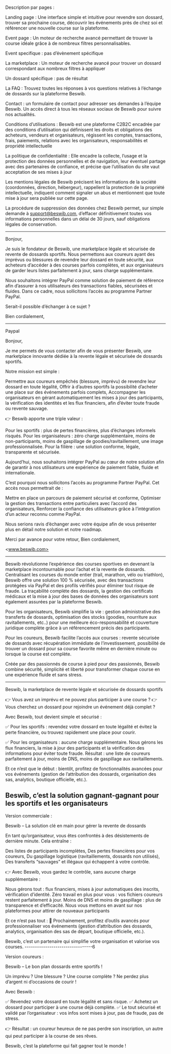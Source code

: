 Description par pages :

Landing page : Une interface simple et intuitive pour revendre son dossard, trouver sa prochaine course, découvrir les événements près de chez soi et référencer une nouvelle course sur la plateforme.

Event page : Un moteur de recherche avancé permettant de trouver la course idéale grâce à de nombreux filtres personnalisables.

Event specifique : pas d’évènement spécifique

La marketplace : Un moteur de recherche avancé pour trouver un dossard correspondant aux nombreux filtres à appliquer

Un dossard spécifique : pas de résultat

La FAQ : Trouvez toutes les réponses à vos questions relatives à l’échange de dossards sur la plateforme Beswib.

Contact : un formulaire de contact pour adresser ses demandes à l’équipe Beswib. Un accès direct à tous les réseaux sociaux de Beswib pour suivre nos actualités.

Conditions d’utilisations : Beswib est une plateforme C2B2C encadrée par des conditions d’utilisation qui définissent les droits et obligations des acheteurs, vendeurs et organisateurs, régissent les comptes, transactions, frais, paiements, relations avec les organisateurs, responsabilités et propriété intellectuelle

La politique de confidentialité : Elle encadre la collecte, l’usage et la protection des données personnelles et de navigation, leur éventuel partage avec des partenaires de confiance, et précise que l’utilisation du site vaut acceptation de ses mises à jour

Les mentions légales de Beswib précisent les informations de la société (coordonnées, direction, hébergeur), rappellent la protection de la propriété intellectuelle, indiquent comment signaler un abus et mentionnent que toute mise à jour sera publiée sur cette page.

La procédure de suppression des données chez Beswib permet, sur simple demande à <support@beswib.com>, d’effacer définitivement toutes vos informations personnelles dans un délai de 30 jours, sauf obligations légales de conservation.

---

Bonjour,

Je suis le fondateur de Beswib, une marketplace légale et sécurisée de revente de dossards sportifs.
Nous permettons aux coureurs ayant des imprévus ou blessures de revendre leur dossard en toute sécurité, aux acheteurs d’accéder à des courses parfois complètes, et aux organisateurs de garder leurs listes parfaitement à jour, sans charge supplémentaire.

Nous souhaitons intégrer PayPal comme solution de paiement de référence afin d’assurer à nos utilisateurs des transactions fiables, sécurisées et fluides.
Dans ce cadre, nous sollicitons l’accès au programme Partner PayPal.

Serait-il possible d’échanger à ce sujet ?

Bien cordialement,

---

Paypal

Bonjour,

Je me permets de vous contacter afin de vous présenter Beswib, une marketplace innovante dédiée à la revente légale et sécurisée de dossards sportifs.

Notre mission est simple :

Permettre aux coureurs empêchés (blessure, imprévu) de revendre leur dossard en toute légalité,
Offrir à d’autres sportifs la possibilité d’acheter une place sur des événements parfois complets,
Accompagner les organisateurs en gérant automatiquement les mises à jour des participants, la vérification des identités et les flux financiers, afin d’éviter toute fraude ou revente sauvage.

👉 Beswib apporte une triple valeur :

Pour les sportifs : plus de pertes financières, plus d’échanges informels risqués.
Pour les organisateurs : zéro charge supplémentaire, moins de non-participants, moins de gaspillage de goodies/ravitaillement, une image professionnalisée.
Pour la filière : une solution conforme, légale, transparente et sécurisée.

Aujourd’hui, nous souhaitons intégrer PayPal au cœur de notre solution afin de garantir à nos utilisateurs une expérience de paiement fiable, fluide et internationale.

C’est pourquoi nous sollicitons l’accès au programme Partner PayPal. Cet accès nous permettrait de :

Mettre en place un parcours de paiement sécurisé et conforme,
Optimiser la gestion des transactions entre particuliers avec l’accord des organisateurs,
Renforcer la confiance des utilisateurs grâce à l’intégration d’un acteur reconnu comme PayPal.

Nous serions ravis d’échanger avec votre équipe afin de vous présenter plus en détail notre solution et notre roadmap.

Merci par avance pour votre retour,
Bien cordialement,

<www.beswib.com>

---

Beswib révolutionne l’expérience des courses sportives en devenant la marketplace incontournable pour l’achat et la revente de dossards. Centralisant les courses du monde entier (trail, marathon, vélo ou triathlon), Beswib offre une solution 100 % sécurisée, avec des transactions protégées via PayPal et des profils vérifiés pour éliminer tout risque de fraude. La traçabilité complète des dossards, la gestion des certificats médicaux et la mise à jour des bases de données des organisateurs sont également assurées par la plateforme Beswib.

Pour les organisateurs, Beswib simplifie la vie : gestion administrative des transferts de dossards, optimisation des stocks (goodies, nourriture aux ravitallements, etc..) pour une meilleure éco-responsabilité et couverture juridique complète grâce à un référencement précis des participants.

Pour les coureurs, Beswib facilite l’accès aux courses : revente sécurisée de dossards avec récupération immédiate de l’investissement, possibilité de trouver un dossard pour sa course favorite même en dernière minute ou lorsque la course est complète.

Créée par des passionnés de course à pied pour des passionnés, Beswib combine sécurité, simplicité et liberté pour transformer chaque course en une expérience fluide et sans stress.

---

Beswib, la marketplace de revente légale et sécurisée de dossards sportifs

👉 Vous avez un imprévu et ne pouvez plus participer à une course ?
👉 Vous cherchez un dossard pour rejoindre un événement déjà complet ?

Avec Beswib, tout devient simple et sécurisé :

✅ Pour les sportifs : revendez votre dossard en toute légalité et évitez la perte financière, ou trouvez rapidement une place pour courir.

✅ Pour les organisateurs : aucune charge supplémentaire. Nous gérons les flux financiers, la mise à jour des participants et la vérification des informations pour éviter toute fraude. Résultat : une liste de coureurs parfaitement à jour, moins de DNS, moins de gaspillage aux ravitaillements.

Et ce n’est que le début : bientôt, profitez de fonctionnalités avancées pour vos événements (gestion de l’attribution des dossards, organisation des sas, analytics, boutique officielle, etc.).

## Beswib, c’est la solution gagnant-gagnant pour les sportifs et les organisateurs

Version commerciale :

Beswib – La solution clé en main pour gérer la revente de dossards

En tant qu’organisateur, vous êtes confrontés à des désistements de dernière minute. Cela entraîne :

Des listes de participants incomplètes,
Des pertes financières pour vos coureurs,
Du gaspillage logistique (ravitaillements, dossards non utilisés),
Des transferts “sauvages” et illégaux qui échappent à votre contrôle.

👉 Avec Beswib, vous gardez le contrôle, sans aucune charge supplémentaire :

Nous gérons tout : flux financiers, mises à jour automatiques des inscrits, vérification d’identité.
Zéro travail en plus pour vous : vos fichiers coureurs restent parfaitement à jour.
Moins de DNS et moins de gaspillage : plus de transparence et d’efficacité.
Nous vous mettons en avant sur nos plateformes pour attirer de nouveaux participants

Et ce n’est pas tout :
🎯 Prochainement, profitez d’outils avancés pour professionnaliser vos événements (gestion d’attribution des dossards, analytics, organisation des sas de départ, boutique officielle, etc.).

Beswib, c’est un partenaire qui simplifie votre organisation et valorise vos courses.
---------------------------------6

Version coureurs :

Beswib – Le bon plan dossards entre sportifs !

Un imprévu ? Une blessure ? Une course complète ?
Ne perdez plus d’argent ni d’occasions de courir !

Avec Beswib :

✅ Revendez votre dossard en toute légalité et sans risque.
✅ Achetez un dossard pour participer à une course déjà complète.
✅ Le tout sécurisé et validé par l’organisateur : vos infos sont mises à jour, pas de fraude, pas de stress.

👉 Résultat : un coureur heureux de ne pas perdre son inscription, un autre qui peut participer à la course de ses rêves.

Beswib, c’est la plateforme qui fait gagner tout le monde !
